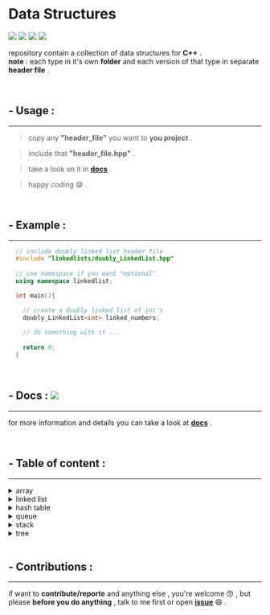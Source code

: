 ﻿# Data Structures 
<img src="https://img.shields.io/github/issues/Mouradouchane/data_structures">
<img src="https://img.shields.io/github/forks/Mouradouchane/data_structures">
<img src="https://img.shields.io/github/stars/Mouradouchane/data_structures">
<img src="https://img.shields.io/github/license/Mouradouchane/data_structures">

<br>

repository contain a collection of data structures for **C++** . <br>
**note** : each type in it's own **folder** and each version of that type in separate **header file** .

<br>

## - Usage :
<hr>

> copy any **"header_file"** you want to **you project** .

> include that **"header_file.hpp"** .

> take a look on it in **[docs](https://github.com/Mouradouchane/data_structures/wiki)** .

> happy coding :sweat_smile: .

<br>

## - Example :
<hr>

```c++
  // include doubly linked list header file  
  #include "linkedlists/doubly_LinkedList.hpp"
  
  // use namespace if you want "optional" 
  using namespace linkedlist; 

  int main(){

    // create a doubly linked list of int's
    doubly_LinkedList<int> linked_numbers;  
  
    // do something with it ...
  
    return 0;
  }

```

<br>

## - Docs : [![](https://img.shields.io/badge/docs-Beta-blue)](#) 
<hr>

for more information and details you can take a look at **[docs](https://github.com/Mouradouchane/data_structures/wiki)** .

<br>

## - Table of content : 
<hr>

<details >
<summary>array</summary>

| name | status | testing |
| ---- | ------ | ------- |
| [static array](#) | [![status](https://img.shields.io/badge/status-unavailable-red?style=flat)](#) | [![status](https://img.shields.io/badge/manual%20testing-unavailable-blueviolet)](#)|
| [dynamic array](#) | [![status](https://img.shields.io/badge/status-unavailable-red?style=flat)](#) | [![status](https://img.shields.io/badge/manual%20testing-unavailable-blueviolet)](#) |

</details>


<details >
<summary>linked list</summary>

| name | status | testing |
| ---- | ------ | ------- |
| [singly linked list](#) |[![status](https://img.shields.io/badge/status-stable-brightgreen?style=flat)](#)| [![status](https://img.shields.io/badge/manual%20testing-pass-ff69b4)](#)
| [doubly linked list](#) |[![status](https://img.shields.io/badge/status-stable-brightgreen?style=flat)](#)| [![status](https://img.shields.io/badge/manual%20testing-pass-ff69b4)](#)
| [circly linked list](#) |[![status](https://img.shields.io/badge/status-stable-brightgreen?style=flat)](#)| [![status](https://img.shields.io/badge/manual%20testing-pass-ff69b4)](#)

</details> 

<details >
<summary>hash table</summary>

| name | status | testing |
| ---- | ------ | ------- |
| [hash table](#) |[![status](https://img.shields.io/badge/status-stable-brightgreen?style=flat)](#)| [![status](https://img.shields.io/badge/manual%20testing-pass-ff69b4)](#)
| [chaining hash table](#) |[![status](https://img.shields.io/badge/status-stable-brightgreen?style=flat)](#)| [![status](https://img.shields.io/badge/manual%20testing-pass-ff69b4)](#)
| [open addressing hash table ](#) |[![status](https://img.shields.io/badge/status-stable-brightgreen?style=flat)](#)| [![status](https://img.shields.io/badge/manual%20testing-pass-ff69b4)](#)
| [ key_value linkedlist ](#) |[![status](https://img.shields.io/badge/status-stable-brightgreen?style=flat)](#)| [![status](https://img.shields.io/badge/manual%20testing-pass-ff69b4)](#)
</details> 


<details >
<summary>queue</summary>

| name | status | testing |
| ---- | ------ | ------- |
| [static queue](#) |[![status](https://img.shields.io/badge/status-stable-brightgreen?style=flat)](#)| [![status](https://img.shields.io/badge/manual%20testing-pass-ff69b4)](#)
| [dynamic queue](#) |[![status](https://img.shields.io/badge/status-stable-brightgreen?style=flat)](#)| [![status](https://img.shields.io/badge/manual%20testing-pass-ff69b4)](#)

</details>

<details >
<summary>stack</summary>

| name | status | testing |
| ---- | ------ | ------- |
| [static stack](#) |[![status](https://img.shields.io/badge/status-stable-brightgreen?style=flat)](#)| [![status](https://img.shields.io/badge/manual%20testing-pass-ff69b4)](#)
| [dynamic stack](#) |[![status](https://img.shields.io/badge/status-stable-brightgreen?style=flat)](#)| [![status](https://img.shields.io/badge/manual%20testing-pass-ff69b4)](#)

</details>

<details >
<summary>tree</summary>

| name | status | testing |
| ---- | ------ | ------- |
| [binary tree heap](#) |[![status](https://img.shields.io/badge/status-stable-brightgreen?style=flat)](#)| [![status](https://img.shields.io/badge/manual%20testing-pass-ff69b4)](#)|
| [binary tree array](#) |[![status](https://img.shields.io/badge/status-stable-brightgreen?style=flat)](#)| [![status](https://img.shields.io/badge/manual%20testing-pass-ff69b4)](#) |
| [binary tree nodes](#) |[![status](https://img.shields.io/badge/status-stable-brightgreen?style=flat)](#)| [![status](https://img.shields.io/badge/manual%20testing-pass-ff69b4)](#) |
| [avl tree](#) |[![status](https://img.shields.io/badge/status-stable-brightgreen?style=flat)](#)| [![status](https://img.shields.io/badge/manual%20testing-pass-ff69b4)](#) |
| [dynamic tree](#) |[![status](https://img.shields.io/badge/status-stable-brightgreen?style=flat)](#)| [![status](https://img.shields.io/badge/manual%20testing-pass-ff69b4)](#)

</details>

<br>

## - Contributions :
<hr>

if want to **contribute/reporte** and anything else , you're welcome 😙 , but
please **before you do anything** , talk to me first or open **[issue](https://github.com/Mouradouchane/data_structures/issues)** 😄 .
